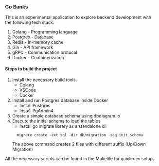 ### Go Banks

This is an experimental application to explore backend development with the following tech stack.

1. Golang - Programming language
2. Postgres - Database
3. Redis - In-memory cache
4. Gin - API framework
5. gRPC - Communication protocol
6. Docker - Containerization

#### Steps to build the project

1. Install the necessary build tools.
   - Golang
   - VSCode
   - Docker
2. Install and run Postgres database inside Docker
   - Install Postgres
   - Install PgAdmin4
3. Create a simple database schema using dbdiagram.io
4. Execute the initial schema to load the tables
   - Install go migrate library as a standalone cli
   ```
     migrate create -ext sql -dir db/migration -seq init_schema
   ```
   The above command creates 2 files with different suffix (Up/Down Migration)

All the necessary scripts can be found in the Makefile for quick dev setup.

